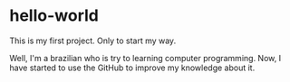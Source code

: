 # hello-world
This is my first project. Only to start my way.

Well, I'm a brazilian who is try to learning computer programming. 
Now, I have started to use the GitHub to improve my knowledge about it.
